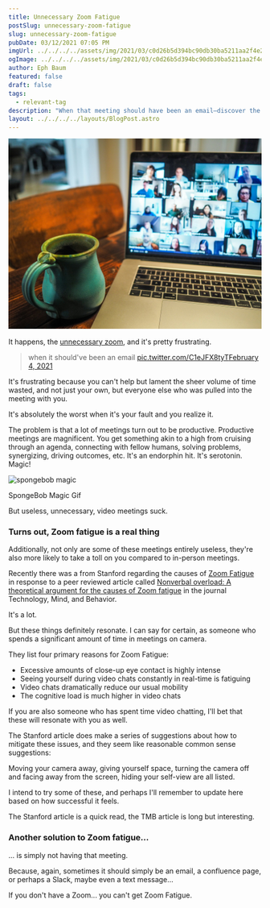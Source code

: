 ```yaml
---
title: Unnecessary Zoom Fatigue
postSlug: unnecessary-zoom-fatigue
slug: unnecessary-zoom-fatigue
pubDate: 03/12/2021 07:05 PM
imgUrl: ../../../../assets/img/2021/03/c0d26b5d394bc90db30ba5211aa2f4e23beb908e.jpeg
ogImage: ../../../../assets/img/2021/03/c0d26b5d394bc90db30ba5211aa2f4e23beb908e.jpeg
author: Eph Baum
featured: false
draft: false
tags:
  - relevant-tag
description: "When that meeting should have been an email—discover the four causes of Zoom fatigue and how to avoid unnecessary video calls that drain your energy. A Stanford-backed guide to reducing cognitive load, excessive eye contact, and the constant self-view that's making us all exhausted."
layout: ../../../../layouts/BlogPost.astro
---
```


![Featured Image](../../../../assets/img/2021/03/c0d26b5d394bc90db30ba5211aa2f4e23beb908e.jpeg)

It happens, the [unnecessary zoom](https://twitter.com/JillKrajewski/status/1357331466221453312), and it's pretty frustrating.

> when it should've been an email [pic.twitter.com/C1eJFX8tyT](https://t.co/C1eJFX8tyT)[February 4, 2021](https://twitter.com/JillKrajewski/status/1357331466221453312?ref_src=twsrc%5Etfw)

It's frustrating because you can't help but lament the sheer volume of time wasted, and not just your own, but everyone else who was pulled into the meeting with you.

It's absolutely the worst when it's your fault and you realize it.

The problem is that a lot of meetings turn out to be productive. Productive meetings are magnificent. You get something akin to a high from cruising through an agenda, connecting with fellow humans, solving problems, synergizing, driving outcomes, etc. It's an endorphin hit. It's serotonin. Magic!

![spongebob magic](https://via.placeholder.com/400x300/cccccc/666666?text=Image)

SpongeBob Magic Gif

But useless, unnecessary, video meetings suck.

### Turns out, Zoom fatigue is a real thing

Additionally, not only are some of these meetings entirely useless, they're also more likely to take a toll on you compared to in-person meetings.

Recently there was a from Stanford regarding the causes of [Zoom Fatigue](https://news.stanford.edu/2021/02/23/four-causes-zoom-fatigue-solutions/) in response to a peer reviewed article called [Nonverbal overload: A theoretical argument for the causes of Zoom fatigue](https://tmb.apaopen.org/pub/nonverbal-overload/release/1) in the journal Technology, Mind, and Behavior.

It's a lot.

But these things definitely resonate. I can say for certain, as someone who spends a significant amount of time in meetings on camera.

They list four primary reasons for Zoom Fatigue:

*   Excessive amounts of close-up eye contact is highly intense
*   Seeing yourself during video chats constantly in real-time is fatiguing
*   Video chats dramatically reduce our usual mobility
*   The cognitive load is much higher in video chats

If you are also someone who has spent time video chatting, I'll bet that these will resonate with you as well.

The Stanford article does make a series of suggestions about how to mitigate these issues, and they seem like reasonable common sense suggestions:

Moving your camera away, giving yourself space, turning the camera off and facing away from the screen, hiding your self-view are all listed.

I intend to try some of these, and perhaps I'll remember to update here based on how successful it feels.

The Stanford article is a quick read, the TMB article is long but interesting.

### Another solution to Zoom fatigue...

... is simply not having that meeting.

Because, again, sometimes it should simply be an email, a confluence page, or perhaps a Slack, maybe even a text message...

If you don't have a Zoom... you can't get Zoom Fatigue.
